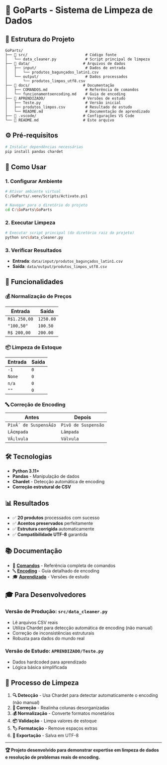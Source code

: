 # 🚗 GoParts - Sistema de Limpeza de Dados


## 📁 Estrutura do Projeto

```
GoParts/
├── 📂 src/                          # Código fonte
│   └── data_cleaner.py             # Script principal de limpeza
├── 📂 data/                        # Arquivos de dados
│   ├── input/                      # Dados de entrada
│   │   └── produtos_bagunçados_latin1.csv
│   └── output/                     # Dados processados
│       └── produtos_limpos_utf8.csv
├── 📂 docs/                        # Documentação
│   ├── COMANDOS.md                 # Referência de comandos
│   └── funcionamentoencoding.md    # Guia de encoding
├── 📂 APRENDIZADO/                 # Versões de estudo
│   ├── Teste.py                    # Versão inicial
│   ├── produtos_limpos.csv         # Resultado de estudo
│   └── README.md                   # Documentação de aprendizado
├── 📂 .vscode/                     # Configurações VS Code
└── 📄 README.md                    # Este arquivo
```

## ⚙️ Pré-requisitos

```bash
# Instalar dependências necessárias
pip install pandas chardet
```

## 🚀 Como Usar

### 1. **Configurar Ambiente**
```bash
# Ativar ambiente virtual
C:/GoParts/.venv/Scripts/Activate.ps1

# Navegar para o diretório do projeto
cd C:\GoParts\GoParts
```

### 2. **Executar Limpeza**
```bash
# Executar script principal (do diretório raiz do projeto)
python src\data_cleaner.py
```

### 3. **Verificar Resultados**
- **Entrada**: `data/input/produtos_bagunçados_latin1.csv`
- **Saída**: `data/output/produtos_limpos_utf8.csv`

## 🔧 Funcionalidades

### 💰 **Normalização de Preços**
| Entrada | Saída |
|---------|--------|
| `R$1.250,00` | `1250.00` |
| `"100,50"` | `100.50` |
| `R$ 200,00` | `200.00` |

### 📦 **Limpeza de Estoque**
| Entrada | Saída |
|---------|--------|
| `-1` | `0` |
| `None` | `0` |
| `n/a` | `0` |
| `""` | `0` |

### 🔤 **Correção de Encoding**
| Antes | Depois |
|-------|--------|
| `PivÃ´ de SuspensÃ£o` | `Pivô de Suspensão` |
| `LÃ¢mpada` | `Lâmpada` |
| `VÃ¡lvula` | `Válvula` |

## 🛠️ Tecnologias

- **Python 3.11+**
- **Pandas** - Manipulação de dados
- **Chardet** - Detecção automática de encoding 
- **Correção estrutural de CSV**

## 📊 Resultados

- ✅ **20 produtos** processados com sucesso
- ✅ **Acentos preservados** perfeitamente  
- ✅ **Estrutura corrigida** automaticamente
- ✅ **Compatibilidade UTF-8** garantida

## 📚 Documentação

- 📖 **[Comandos](docs/COMANDOS.md)** - Referência completa de comandos
- 🔤 **[Encoding](docs/funcionamentoencoding.md)** - Guia detalhado de encoding
- 🎓 **[Aprendizado](APRENDIZADO/README.md)** - Versões de estudo

## 🎓 Para Desenvolvedores

### **Versão de Produção**: `src/data_cleaner.py`
- Lê arquivos CSV reais
- Utiliza Chardet para detecção automática de encoding (não manual)
- Correção de inconsistências estruturais
- Robusta para dados do mundo real

### **Versão de Estudo**: `APRENDIZADO/Teste.py`  
- Dados hardcoded para aprendizado
- Lógica básica simplificada

## 🔄 Processo de Limpeza

1. **🔍 Detecção** - Usa Chardet para detectar automaticamente o encoding (não manual)
2. **🔧 Correção** - Realinha colunas desorganizadas  
3. **💰 Normalização** - Converte formatos monetários
4. **📦 Validação** - Limpa valores de estoque
5. **🏷️ Formatação** - Remove espaços extras
6. **💾 Exportação** - Salva em UTF-8

---

**🏆 Projeto desenvolvido para demonstrar expertise em limpeza de dados e resolução de problemas reais de encoding.**
